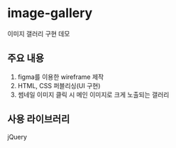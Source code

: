 # image-gallery
이미지 갤러리 구현 데모

## 주요 내용
1. figma를 이용한 wireframe 제작
2. HTML, CSS 퍼블리싱(UI 구현)
3. 썸네일 이미지 클릭 시 메인 이미지로 크게 노출되는 갤러리 

## 사용 라이브러리
jQuery
